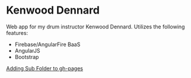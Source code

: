 Kenwood Dennard
===============

Web app for my drum instructor Kenwood Dennard. Utilizes the following features:

* Firebase/AngularFire BaaS
* AngularJS
* Bootstrap

[Adding Sub Folder to gh-pages](https://github.com/LeaVerou/prism/issues/231)
